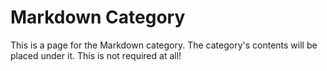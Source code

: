 # Markdown Category

This is a page for the Markdown category. The category's contents will be placed under it. This is not required at all!
